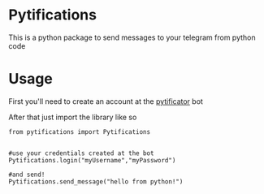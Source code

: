 # Pytifications

This is a python package to send messages to your telegram from python code

# Usage

First you'll need to create an account at the [pytificator](t.me/pytificator_bot) bot

After that just import the library like so

    from pytifications import Pytifications


    #use your credentials created at the bot
    Pytifications.login("myUsername","myPassword")

    #and send!
    Pytifications.send_message("hello from python!")